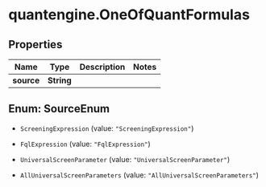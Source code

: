 # quantengine.OneOfQuantFormulas

## Properties

Name | Type | Description | Notes
------------ | ------------- | ------------- | -------------
**source** | **String** |  | 



## Enum: SourceEnum


* `ScreeningExpression` (value: `"ScreeningExpression"`)

* `FqlExpression` (value: `"FqlExpression"`)

* `UniversalScreenParameter` (value: `"UniversalScreenParameter"`)

* `AllUniversalScreenParameters` (value: `"AllUniversalScreenParameters"`)




